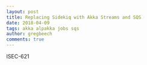 ```yaml
---
layout: post
title: Replacing Sidekiq with Akka Streams and SQS
date: 2018-04-09
tags: akka alpakka jobs sqs
author: gregbeech
comments: true
---
```


ISEC-621
